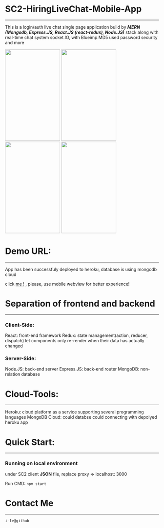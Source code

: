 # SC2-HiringLiveChat-Mobile-App
---
This is a login/auth live chat single page application build by ***MERN (Mongodb, Express.JS, React.JS (react-redux), Node.JS)*** stack along with real-time chat system socket.IO, with Blueimp.MD5 used password security and more

<img src="https://i.ibb.co/ChpN8XS/73026610-65-C7-40-E9-B96-A-C5-E9-DED097-EE.jpg" width = "180" height = "300" /> <img src="https://i.ibb.co/sjrGkGV/7-EB5-EB6-A-658-C-43-DB-9-D85-FE5-FC1-F564-DE.jpg" width = "180" height = "300" /> <img src="https://i.ibb.co/tp7skNB/E9-E83792-7858-4795-9-EF7-4203-A072-A47-F.jpg" width = "180" height = "300" /> <img src="https://i.ibb.co/446VBdc/25-B85-AE9-3540-4282-85-C7-FBE637-FC8-DE5.jpg" width = "180" height = "300" />

# Demo URL:
---
App has been successfuly deployed to heroku, database is using mongodb cloud

click <a href="https://infinite-eyrie-90501.herokuapp.com/">me !<a> , please, use mobile webview for better experience!
  
# Separation of frontend and backend
---
### Client-Side:
React: front-end framework
Redux: state management(action, reducer, dispatch) let components only re-render when their data has actually changed

### Server-Side:
Node.JS: back-end server
Express.JS: back-end router
MongoDB: non-relation database

# Cloud-Tools:
---
Heroku: cloud platform as a service supporting several programming languages
MongoDB Cloud: could databse could connecting with depolyed heroku app

# Quick Start:
---

### Running on local environment

under SC2 client **JSON** file, replace proxy => localhost: 3000

Run CMD: `npm start`

# Contact Me
---
`i-le@github`
